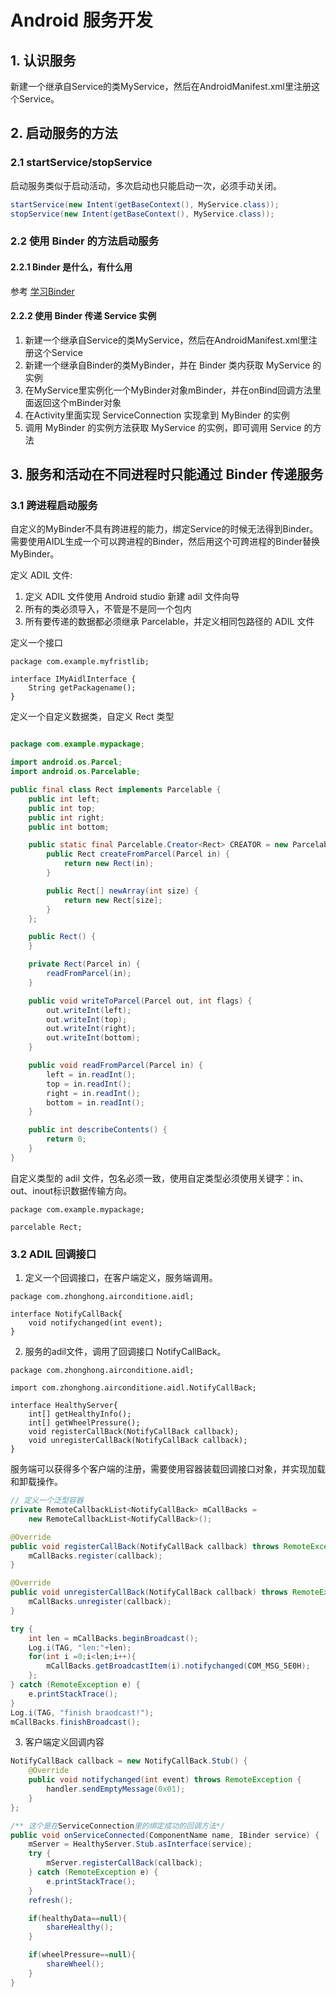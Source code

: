 # Android 服务开发

## 1. 认识服务
新建一个继承自Service的类MyService，然后在AndroidManifest.xml里注册这个Service。

## 2. 启动服务的方法
### 2.1 startService/stopService
启动服务类似于启动活动，多次启动也只能启动一次，必须手动关闭。
```java
startService(new Intent(getBaseContext(), MyService.class));
stopService(new Intent(getBaseContext(), MyService.class));
```

### 2.2 使用 Binder 的方法启动服务
#### 2.2.1 Binder 是什么，有什么用
参考 [学习Binder](./学习Binder.md) 

#### 2.2.2 使用 Binder 传递 Service 实例
1. 新建一个继承自Service的类MyService，然后在AndroidManifest.xml里注册这个Service
2. 新建一个继承自Binder的类MyBinder，并在 Binder 类内获取 MyService 的实例
3. 在MyService里实例化一个MyBinder对象mBinder，并在onBind回调方法里面返回这个mBinder对象
4. 在Activity里面实现 ServiceConnection 实现拿到 MyBinder 的实例
5. 调用 MyBinder 的实例方法获取 MyService 的实例，即可调用 Service 的方法

## 3. 服务和活动在不同进程时只能通过 Binder 传递服务
### 3.1 跨进程启动服务
自定义的MyBinder不具有跨进程的能力，绑定Service的时候无法得到Binder。需要使用AIDL生成一个可以跨进程的Binder，然后用这个可跨进程的Binder替换MyBinder。

定义 ADIL 文件:
1. 定义 ADIL 文件使用 Android studio 新建 adil 文件向导 
2. 所有的类必须导入，不管是不是同一个包内
3. 所有要传递的数据都必须继承 Parcelable，并定义相同包路径的 ADIL 文件

定义一个接口
``` adil
package com.example.myfristlib;

interface IMyAidlInterface {
    String getPackagename();
}

```

定义一个自定义数据类，自定义 Rect 类型

```java

package com.example.mypackage;

import android.os.Parcel;
import android.os.Parcelable;

public final class Rect implements Parcelable {
    public int left;
    public int top;
    public int right;
    public int bottom;

    public static final Parcelable.Creator<Rect> CREATOR = new Parcelable.Creator<Rect>() {
        public Rect createFromParcel(Parcel in) {
            return new Rect(in);
        }

        public Rect[] newArray(int size) {
            return new Rect[size];
        }
    };

    public Rect() {
    }

    private Rect(Parcel in) {
        readFromParcel(in);
    }

    public void writeToParcel(Parcel out, int flags) {
        out.writeInt(left);
        out.writeInt(top);
        out.writeInt(right);
        out.writeInt(bottom);
    }

    public void readFromParcel(Parcel in) {
        left = in.readInt();
        top = in.readInt();
        right = in.readInt();
        bottom = in.readInt();
    }

    public int describeContents() {
        return 0;
    }
}

```

自定义类型的 adil 文件，包名必须一致，使用自定类型必须使用关键字：in、out、inout标识数据传输方向。
```adil
package com.example.mypackage;

parcelable Rect;
```

### 3.2 ADIL 回调接口

1. 定义一个回调接口，在客户端定义，服务端调用。
```adil
package com.zhonghong.airconditione.aidl;

interface NotifyCallBack{
    void notifychanged(int event);
}
```

2. 服务的adil文件，调用了回调接口 NotifyCallBack。
```adil
package com.zhonghong.airconditione.aidl;

import com.zhonghong.airconditione.aidl.NotifyCallBack;

interface HealthyServer{
    int[] getHealthyInfo();
    int[] getWheelPressure();
    void registerCallBack(NotifyCallBack callback);
    void unregisterCallBack(NotifyCallBack callback);
}
```

服务端可以获得多个客户端的注册，需要使用容器装载回调接口对象，并实现加载和卸载操作。
```java
// 定义一个泛型容器
private RemoteCallbackList<NotifyCallBack> mCallBacks =
    new RemoteCallbackList<NotifyCallBack>();

@Override
public void registerCallBack(NotifyCallBack callback) throws RemoteException {
    mCallBacks.register(callback);
}

@Override
public void unregisterCallBack(NotifyCallBack callback) throws RemoteException {
    mCallBacks.unregister(callback);
}

try {
    int len = mCallBacks.beginBroadcast();
    Log.i(TAG, "len:"+len);
    for(int i =0;i<len;i++){    
        mCallBacks.getBroadcastItem(i).notifychanged(COM_MSG_5E0H);
    };
} catch (RemoteException e) {
    e.printStackTrace();
}
Log.i(TAG, "finish braodcast!");
mCallBacks.finishBroadcast();
```

3. 客户端定义回调内容
```java
NotifyCallBack callback = new NotifyCallBack.Stub() {
    @Override
    public void notifychanged(int event) throws RemoteException {
        handler.sendEmptyMessage(0x01);
    }
};

/** 这个是在ServiceConnection里的绑定成功的回调方法*/
public void onServiceConnected(ComponentName name, IBinder service) {
    mServer = HealthyServer.Stub.asInterface(service);
    try {
        mServer.registerCallBack(callback);
    } catch (RemoteException e) {
        e.printStackTrace();
    }
    refresh();

    if(healthyData==null){
        shareHealthy();
    }

    if(wheelPressure==null){
        shareWheel();
    }
}

```
















